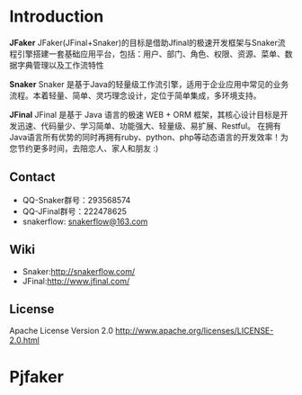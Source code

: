Introduction
==========

**JFaker**
JFaker(JFinal+Snaker)的目标是借助Jfinal的极速开发框架与Snaker流程引擎搭建一套基础应用平台，包括：用户、部门、角色、权限、资源、菜单、数据字典管理以及工作流特性

**Snaker**
Snaker 是基于Java的轻量级工作流引擎，适用于企业应用中常见的业务流程。本着轻量、简单、灵巧理念设计，定位于简单集成，多环境支持。

**JFinal**
JFinal 是基于 Java 语言的极速 WEB + ORM 框架，其核心设计目标是开发迅速、代码量少、学习简单、功能强大、轻量级、易扩展、Restful。 在拥有Java语言所有优势的同时再拥有ruby、python、php等动态语言的开发效率！为您节约更多时间，去陪恋人、家人和朋友 :) 

Contact
-----
* QQ-Snaker群号：293568574
* QQ-JFinal群号：222478625
* snakerflow: <snakerflow@163.com>

Wiki
----
* Snaker:<http://snakerflow.com/>
* JFinal:<http://www.jfinal.com/>

License
-----
Apache License Version 2.0 <http://www.apache.org/licenses/LICENSE-2.0.html>


# Pjfaker
